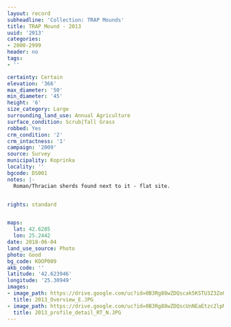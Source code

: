 ```yaml
---
layout: record
subheadline: 'Collection: TRAP Mounds'
title: TRAP Mound - 2013
uuid: '2013'
categories:
- 2000-2999
header: no
tags:
- ''

certainty: Certain
elevation: '366'
max_diameter: '50'
min_diameter: '45'
height: '6'
size_category: Large
surrounding_land_use: Annual Agriculture
surface_condition: Scrub|Tall Grass
robbed: Yes
crm_condition: '2'
crm_intactness: '1'
campaign: '2009'
source: Survey
municipality: Koprinka
locality: ''
bgcode: DS001
notes: |-
  Roman/Thracian sherds found next to it - flat site.


rights: standard


maps:
  lat: 42.6285
  lon: 25.2442
date: 2018-06-04
land_use_source: Photo
photo: Good
bg_code: KOOP009
akb_code: ''
latitude: '42.623946'
longitude: '25.30949'
images:
- image_path: https://drive.google.com/uc?id=0B3Rg88wZDQscak5KSTU3Z3ZoQW8
  title: 2013_Overview_E.JPG
- image_path: https://drive.google.com/uc?id=0B3Rg88wZDQscUnNEaEtzc2lpM3c
  title: 2013_profile_detail_RT_N.JPG
---
```

